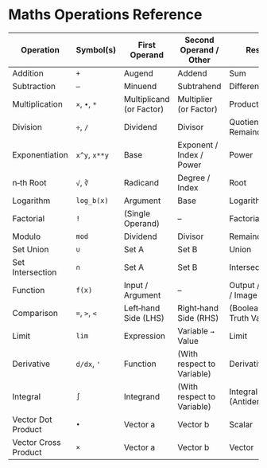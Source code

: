 # Maths Operations Reference

| Operation               | Symbol(s)                | First Operand                | Second Operand / Other         | Result                              |
|-------------------------|--------------------------|------------------------------|---------------------------------|-------------------------------------|
| Addition                | `+`                      | Augend                       | Addend                          | Sum                                 |
| Subtraction             | `–`                      | Minuend                      | Subtrahend                      | Difference                          |
| Multiplication          | `×`, `•`, `*`           | Multiplicand (or Factor)     | Multiplier (or Factor)          | Product                             |
| Division                | `÷`, `/`                 | Dividend                     | Divisor                         | Quotient (and Remainder)            |
| Exponentiation          | `x^y`, `x**y`            | Base                         | Exponent / Index / Power        | Power                               |
| n‑th Root               | `√`, `∛`                 | Radicand                     | Degree / Index                  | Root                                |
| Logarithm               | `log_b(x)`               | Argument                     | Base                            | Logarithm                           |
| Factorial               | `!`                      | (Single Operand)             | –                               | Factorial                           |
| Modulo                  | `mod`                    | Dividend                     | Divisor                         | Remainder                           |
| Set Union               | `∪`                      | Set A                        | Set B                           | Union                               |
| Set Intersection        | `∩`                      | Set A                        | Set B                           | Intersection                        |
| Function                | `f(x)`                   | Input / Argument             | –                               | Output / Value / Image              |
| Comparison              | `=`, `>`, `<`            | Left‑hand Side (LHS)         | Right‑hand Side (RHS)           | (Boolean) Truth Value               |
| Limit                   | `lim`                    | Expression                   | Variable `→` Value              | Limit                               |
| Derivative              | `d/dx`, `'`              | Function                     | (With respect to Variable)      | Derivative                          |
| Integral                | `∫`                      | Integrand                    | (With respect to Variable)      | Integral (Antiderivative)           |
| Vector Dot Product      | `•`                      | Vector a                     | Vector b                        | Scalar                              |
| Vector Cross Product    | `×`                      | Vector a                     | Vector b                        | Vector                              |
